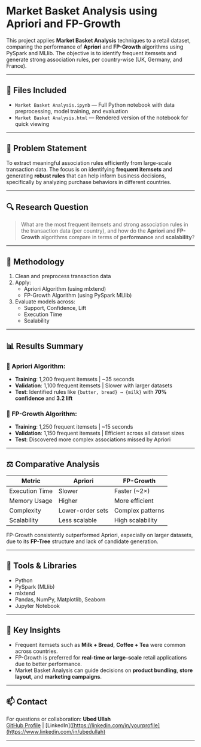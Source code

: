 # Market Basket Analysis using Apriori and FP-Growth

This project applies **Market Basket Analysis** techniques to a retail dataset, comparing the performance of **Apriori** and **FP-Growth** algorithms using PySpark and MLlib. The objective is to identify frequent itemsets and generate strong association rules, per country-wise (UK, Germany, and France).

---

## 📁 Files Included

- `Market Basket Analysis.ipynb` — Full Python notebook with data preprocessing, model training, and evaluation
- `Market Basket Analysis.html` — Rendered version of the notebook for quick viewing

---

## 📌 Problem Statement

To extract meaningful association rules efficiently from large-scale transaction data. The focus is on identifying **frequent itemsets** and generating **robust rules** that can help inform business decisions, specifically by analyzing purchase behaviors in different countries.

---

## 🔍 Research Question

> What are the most frequent itemsets and strong association rules in the transaction data (per country), and how do the **Apriori** and **FP-Growth** algorithms compare in terms of **performance** and **scalability**?

---

## 🧪 Methodology

1. Clean and preprocess transaction data
2. Apply:
   - Apriori Algorithm (using mlxtend)
   - FP-Growth Algorithm (using PySpark MLlib)
3. Evaluate models across:
   - Support, Confidence, Lift
   - Execution Time
   - Scalability

---

## 📊 Results Summary

### 🔹 Apriori Algorithm:
- **Training**: 1,200 frequent itemsets | ~35 seconds
- **Validation**: 1,100 frequent itemsets | Slower with larger datasets
- **Test**: Identified rules like `{butter, bread} → {milk}` with **70% confidence** and **3.2 lift**

### 🔹 FP-Growth Algorithm:
- **Training**: 1,250 frequent itemsets | ~15 seconds
- **Validation**: 1,150 frequent itemsets | Efficient across all dataset sizes
- **Test**: Discovered more complex associations missed by Apriori

---

## ⚖️ Comparative Analysis

| Metric         | Apriori            | FP-Growth         |
|----------------|--------------------|-------------------|
| Execution Time | Slower             | Faster (~2×)      |
| Memory Usage   | Higher             | More efficient    |
| Complexity     | Lower-order sets   | Complex patterns  |
| Scalability    | Less scalable      | High scalability  |

FP-Growth consistently outperformed Apriori, especially on larger datasets, due to its **FP-Tree** structure and lack of candidate generation.

---

## 📌 Tools & Libraries

- Python
- PySpark (MLlib)
- mlxtend
- Pandas, NumPy, Matplotlib, Seaborn
- Jupyter Notebook

---

## 🚀 Key Insights

- Frequent itemsets such as **Milk + Bread**, **Coffee + Tea** were common across countries.
- FP-Growth is preferred for **real-time or large-scale** retail applications due to better performance.
- Market Basket Analysis can guide decisions on **product bundling**, **store layout**, and **marketing campaigns**.

---
## 📫 Contact

For questions or collaboration:
**Ubed Ullah**   
[GitHub Profile](https://github.com/Ubed-982) | [LinkedIn]([https://linkedin.com/in/yourprofile](https://www.linkedin.com/in/ubedullah)

---

